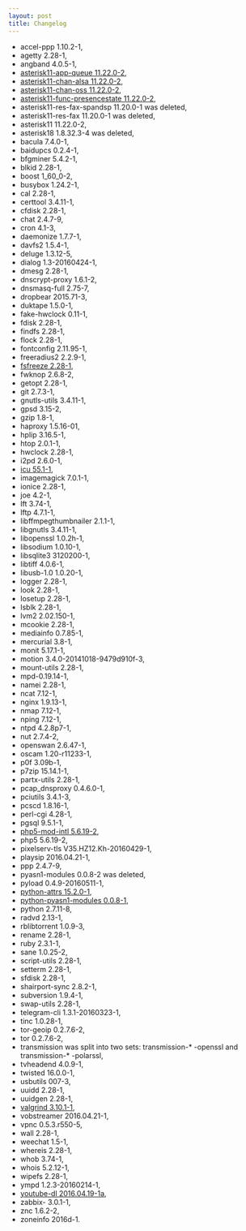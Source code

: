 ```yaml
---
layout: post
title: Changelog
---
```


* accel-ppp 1.10.2-1,
* agetty 2.28-1,
* angband 4.0.5-1,
* [asterisk11-app-queue 11.22.0-2](http://www.voip-info.org/wiki/view/Asterisk+cmd+Queue),
* [asterisk11-chan-alsa 11.22.0-2](http://www.voip-info.org/wiki/view/Asterisk+config+alsa.conf),
* [asterisk11-chan-oss 11.22.0-2](http://www.voip-info.org/wiki/view/Asterisk+config+oss.conf),
* [asterisk11-func-presencestate 11.22.0-2](https://wiki.asterisk.org/wiki/display/AST/Presence+State),
* asterisk11-res-fax-spandsp 11.20.0-1 was deleted,
* asterisk11-res-fax 11.20.0-1 was deleted,
* asterisk11 11.22.0-2,
* asterisk18 1.8.32.3-4 was deleted,
* bacula 7.4.0-1,
* baidupcs 0.2.4-1,
* bfgminer 5.4.2-1,
* blkid 2.28-1,
* boost 1_60_0-2,
* busybox 1.24.2-1,
* cal 2.28-1,
* certtool 3.4.11-1,
* cfdisk 2.28-1,
* chat 2.4.7-9,
* cron 4.1-3,
* daemonize 1.7.7-1,
* davfs2 1.5.4-1,
* deluge 1.3.12-5,
* dialog 1.3-20160424-1,
* dmesg 2.28-1,
* dnscrypt-proxy 1.6.1-2,
* dnsmasq-full 2.75-7,
* dropbear 2015.71-3,
* duktape 1.5.0-1,
* fake-hwclock 0.11-1,
* fdisk 2.28-1,
* findfs 2.28-1,
* flock 2.28-1,
* fontconfig 2.11.95-1,
* freeradius2 2.2.9-1,
* [fsfreeze 2.28-1](http://manpages.courier-mta.org/htmlman8/fsfreeze.8.html),
* fwknop 2.6.8-2,
* getopt 2.28-1,
* git 2.7.3-1,
* gnutls-utils 3.4.11-1,
* gpsd 3.15-2,
* gzip 1.8-1,
* haproxy 1.5.16-01,
* hplip 3.16.5-1,
* htop 2.0.1-1,
* hwclock 2.28-1,
* i2pd 2.6.0-1,
* [icu 55.1-1](http://site.icu-project.org/),
* imagemagick 7.0.1-1,
* ionice 2.28-1,
* joe 4.2-1,
* lft 3.74-1,
* lftp 4.7.1-1,
* libffmpegthumbnailer 2.1.1-1,
* libgnutls 3.4.11-1,
* libopenssl 1.0.2h-1,
* libsodium 1.0.10-1,
* libsqlite3 3120200-1,
* libtiff 4.0.6-1,
* libusb-1.0 1.0.20-1,
* logger 2.28-1,
* look 2.28-1,
* losetup 2.28-1,
* lsblk 2.28-1,
* lvm2 2.02.150-1,
* mcookie 2.28-1,
* mediainfo 0.7.85-1,
* mercurial 3.8-1,
* monit 5.17.1-1,
* motion 3.4.0-20141018-9479d910f-3,
* mount-utils 2.28-1,
* mpd-0.19.14-1,
* namei 2.28-1,
* ncat 7.12-1,
* nginx 1.9.13-1,
* nmap 7.12-1,
* nping 7.12-1,
* ntpd 4.2.8p7-1,
* nut 2.7.4-2,
* openswan 2.6.47-1,
* oscam 1.20-r11233-1,
* p0f 3.09b-1,
* p7zip 15.14.1-1,
* partx-utils 2.28-1,
* pcap_dnsproxy 0.4.6.0-1,
* pciutils 3.4.1-3,
* pcscd 1.8.16-1,
* perl-cgi 4.28-1,
* pgsql 9.5.1-1,
* [php5-mod-intl 5.6.19-2](https://secure.php.net/manual/ru/book.intl.php),
* php5 5.6.19-2,
* pixelserv-tls V35.HZ12.Kh-20160429-1,
* playsip 2016.04.21-1,
* ppp 2.4.7-9,
* pyasn1-modules 0.0.8-2 was deleted,
* pyload 0.4.9-20160511-1,
* [python-attrs 15.2.0-1](https://pypi.python.org/pypi/attrs/15.2.0),
* [python-pyasn1-modules 0.0.8-1](https://pypi.python.org/pypi/pyasn1-modules),
* python 2.7.11-8,
* radvd 2.13-1,
* rblibtorrent 1.0.9-3,
* rename 2.28-1,
* ruby 2.3.1-1,
* sane 1.0.25-2,
* script-utils 2.28-1,
* setterm 2.28-1,
* sfdisk 2.28-1,
* shairport-sync 2.8.2-1,
* subversion 1.9.4-1,
* swap-utils 2.28-1,
* telegram-cli 1.3.1-20160323-1,
* tinc 1.0.28-1,
* tor-geoip 0.2.7.6-2,
* tor 0.2.7.6-2,
* transmission was split into two sets: transmission-* -openssl and transmission-* -polarssl,
* tvheadend 4.0.9-1,
* twisted 16.0.0-1,
* usbutils 007-3,
* uuidd 2.28-1,
* uuidgen 2.28-1,
* [valgrind 3.10.1-1](http://valgrind.org/),
* vobstreamer 2016.04.21-1,
* vpnc 0.5.3.r550-5,
* wall 2.28-1,
* weechat 1.5-1,
* whereis 2.28-1,
* whob 3.74-1,
* whois 5.2.12-1,
* wipefs 2.28-1,
* ympd 1.2.3-20160214-1,
* [youtube-dl 2016.04.19-1a](https://rg3.github.io/youtube-dl/),
* zabbix- 3.0.1-1,
* znc 1.6.2-2,
* zoneinfo 2016d-1.
